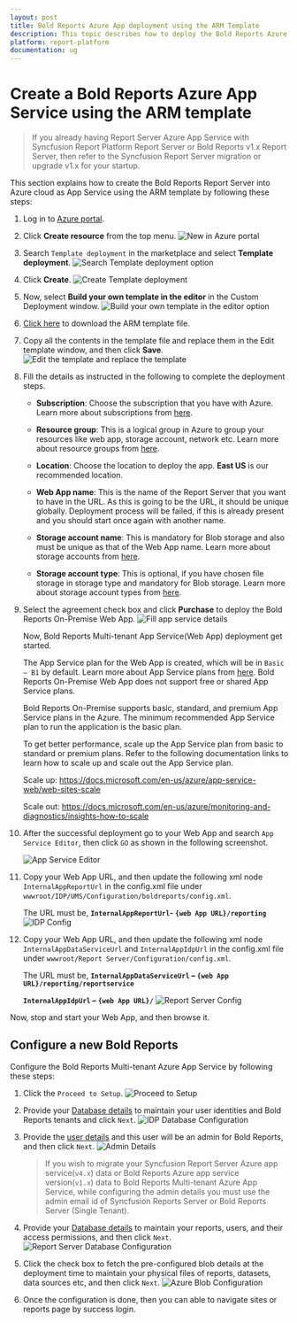 ```yaml
---
layout: post
title: Bold Reports Azure App deployment using the ARM Template
description: This topic describes how to deploy the Bold Reports Azure App Service in the Microsoft Azure using the ARM template.
platform: report-platform
documentation: ug
---
```


# Create a Bold Reports Azure App Service using the ARM template

> If you already having Report Server Azure App Service with Syncfusion Report Platform Report Server or Bold Reports v1.x Report Server, then refer to the Syncfusion Report Server migration or upgrade v1.x for your startup.

This section explains how to create the Bold Reports Report Server into Azure cloud as App Service using the ARM template by following these steps:

1. Log in to [Azure portal](https://portal.azure.com/).

2. Click **Create resource** from the top menu.
![New in Azure portal](/static/assets/on-premise/images/installation-and-deployment/azure-deployment/app-service-using-arm-template/new-template.png)

3. Search `Template deployment` in the marketplace and select **Template deployment**.
![Search Template deployment option](/static/assets/on-premise/images/installation-and-deployment/azure-deployment/app-service-using-arm-template/search-template.png)

4. Click **Create**.
![Create Template deployment](/static/assets/on-premise/images/installation-and-deployment/azure-deployment/app-service-using-arm-template/create-template.png)

5. Now, select **Build your own template in the editor** in the Custom Deployment window.
![Build your own template in the editor option](/static/assets/on-premise/images/installation-and-deployment/azure-deployment/app-service-using-arm-template/build-your-own-template.png)

6. [Click here](https://raw.githubusercontent.com/boldreports/bold-reports-azure/master/armtemplates/v2.4.19/BoldReportsAppServiceTemplate.json) to download the ARM template file.

7. Copy all the contents in the template file and replace them in the Edit template window, and then click **Save**.
![Edit the template and replace the template](/static/assets/on-premise/images/installation-and-deployment/azure-deployment/app-service-using-arm-template/edit-template.png)

8. Fill the details as instructed in the following to complete the deployment steps.
    * **Subscription**: Choose the subscription that you have with Azure. Learn more about subscriptions from [here](https://blogs.msdn.microsoft.com/arunrakwal/2012/04/09/create-windows-azure-subscription/).

    * **Resource group**: This is a logical group in Azure to group your resources like web app, storage account, network etc. Learn more about resource groups from [here](https://docs.microsoft.com/en-us/azure/azure-resource-manager/resource-group-overview#resource-groups).

    * **Location**: Choose the location to deploy the app. **East US** is our recommended location.

    * **Web App name**: This is the name of the Report Server that you want to have in the URL. As this is going to be the URL, it should be unique globally. Deployment process will be failed, if this is already present and you should start once again with another name.

    * **Storage account name**: This is mandatory for Blob storage and also must be unique as that of the Web App name. Learn more about storage accounts from [here](https://docs.microsoft.com/en-us/azure/storage/storage-introduction).

    * **Storage account type**: This is optional, if you have chosen file storage in storage type and mandatory for Blob storage. Learn more about storage account types from [here](https://docs.microsoft.com/en-us/azure/storage/storage-introduction#replication-for-durability-and-high-availability).

9. Select the agreement check box and click **Purchase** to deploy the Bold Reports On-Premise Web App.
![Fill app service details](/static/assets/on-premise/images/installation-and-deployment/azure-deployment/app-service-using-arm-template/custom-template-details-form.png)

   Now, Bold Reports Multi-tenant App Service(Web App) deployment get started.

   The App Service plan for the Web App is created, which will be in `Basic – B1` by default. Learn more about App Service plans from [here](https://docs.microsoft.com/en-us/azure/app-service/azure-web-sites-web-hosting-plans-in-depth-overview). Bold Reports On-Premise Web App does not support free or shared App Service plans.

   Bold Reports On-Premise supports basic, standard, and premium App Service plans in the Azure. The minimum recommended App Service plan to run the application is the basic plan.

   To get better performance, scale up the App Service plan from basic to standard or premium plans. Refer to the following documentation links to learn how to scale up and scale out the App Service plan.

   Scale up: <https://docs.microsoft.com/en-us/azure/app-service-web/web-sites-scale>

   Scale out: <https://docs.microsoft.com/en-us/azure/monitoring-and-diagnostics/insights-how-to-scale>

10. After the successful deployment go to your Web App and search `App Service Editor`, then click `GO` as shown in the following screenshot.

    ![App Service Editor](/static/assets/on-premise/images/installation-and-deployment/azure-deployment/app-service-using-arm-template/app-service-editor.png)

11. Copy your Web App URL, and then update the following xml node `InternalAppReportUrl` in the config.xml file under `wwwroot/IDP/UMS/Configuration/boldreports/config.xml`.

    The URL must be, **`InternalAppReportUrl`- `{web App URL}/reporting`**
    ![IDP Config](/static/assets/on-premise/images/installation-and-deployment/azure-deployment/app-service-using-arm-template/idp-config.png)

12. Copy your Web App URL, and then update the following xml node `InternalAppDataServiceUrl` and `InternalAppIdpUrl` in the config.xml file under `wwwroot/Report Server/Configuration/config.xml`.

    The URL must be, **`InternalAppDataServiceUrl` – `{web App URL}/reporting/reportservice`**

    **`InternalAppIdpUrl` – `{web App URL}/`**
   ![Report Server Config](/static/assets/on-premise/images/installation-and-deployment/azure-deployment/app-service-using-arm-template/report-server-config.png)

Now, stop and start your Web App, and then browse it.

## Configure a new Bold Reports

Configure the Bold Reports Multi-tenant Azure App Service by following these steps:

1. Click the `Proceed to Setup`.
   ![Proceed to Setup](/static/assets/on-premise/images/installation-and-deployment/azure-deployment/app-service-using-arm-template/proceed-to-setup-button.png)

2. Provide your [Database details](../../application-startup/#database-configuration-for-bold-reports-server) to maintain your user identities and Bold Reports tenants and click `Next`.
   ![IDP Database Configuration](/static/assets/on-premise/images/installation-and-deployment/azure-deployment/app-service-using-arm-template/idp-database-configuration.png)

3. Provide the [user details](../../application-startup/#new-user---system-administrator) and this user will be an admin for Bold Reports, and then click `Next`.
   ![Admin Details](/static/assets/on-premise/images/installation-and-deployment/azure-deployment/app-service-using-arm-template/admin-details.png)
   >If you wish to migrate your Syncfusion Report Server Azure app service(`v4.x`) data or Bold Reports Azure app service version(`v1.x`) data to Bold Reports Multi-tenant Azure App Service, while configuring the admin details you must use the admin email id of Syncfusion Reports Server or Bold Reports Server (Single Tenant).

4. Provide your [Database details](../../application-startup/#database-configuration-for-bold-reports-server) to maintain your reports, users, and their access permissions, and then click `Next`.
   ![Report Server Database Configuration](/static/assets/on-premise/images/installation-and-deployment/azure-deployment/app-service-using-arm-template/report-server-database-configuration.png)

5. Click the check box to fetch the pre-configured blob details at the deployment time to maintain your physical files of reports, datasets, data sources etc, and then click `Next`.
   ![Azure Blob Configuration](/static/assets/on-premise/images/installation-and-deployment/azure-deployment/app-service-using-arm-template/azure-blob-configuration.png)

6. Once the configuration is done, then you can able to navigate sites or reports page by success login.